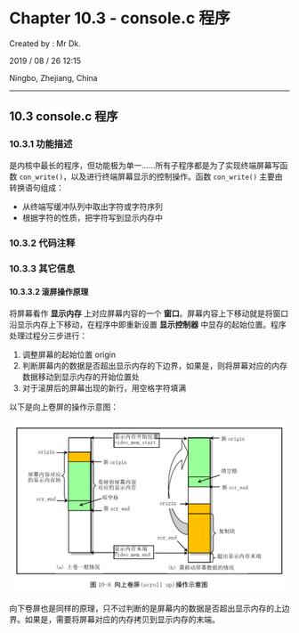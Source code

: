 # Chapter 10.3 - console.c 程序

Created by : Mr Dk.

2019 / 08 / 26 12:15

Ningbo, Zhejiang, China

---

## 10.3 console.c 程序

### 10.3.1 功能描述

是内核中最长的程序，但功能极为单一......所有子程序都是为了实现终端屏幕写函数 `con_write()`，以及进行终端屏幕显示的控制操作。函数 `con_write()` 主要由转换语句组成：

- 从终端写缓冲队列中取出字符或字符序列
- 根据字符的性质，把字符写到显示内存中

### 10.3.2 代码注释

### 10.3.3 其它信息

#### 10.3.3.2 滚屏操作原理

将屏幕看作 **显示内存** 上对应屏幕内容的一个 **窗口**。屏幕内容上下移动就是将窗口沿显示内存上下移动，在程序中即重新设置 **显示控制器** 中显存的起始位置。程序处理过程分三步进行：

1. 调整屏幕的起始位置 origin
2. 判断屏幕内的数据是否超出显示内存的下边界，如果是，则将屏幕对应的内存数据移动到显示内存的开始位置处
3. 对于滚屏后的屏幕出现的新行，用空格字符填满

以下是向上卷屏的操作示意图：

![10-8](../img/10-8.png)

向下卷屏也是同样的原理，只不过判断的是屏幕内的数据是否超出显示内存的上边界。如果是，需要将屏幕对应的内存拷贝到显示内存的末端。

